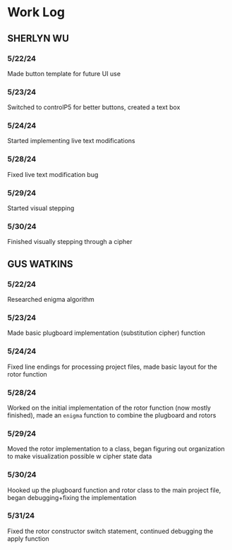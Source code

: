 # Work Log

## SHERLYN WU

### 5/22/24

Made button template for future UI use

### 5/23/24

Switched to controlP5 for better buttons, created a text box

### 5/24/24

Started implementing live text modifications

### 5/28/24

Fixed live text modification bug

### 5/29/24

Started visual stepping

### 5/30/24

Finished visually stepping through a cipher 

## GUS WATKINS

### 5/22/24

Researched enigma algorithm

### 5/23/24

Made basic plugboard implementation (substitution cipher) function

### 5/24/24

Fixed line endings for processing project files, made basic layout for the rotor function

### 5/28/24

Worked on the initial implementation of the rotor function (now mostly finished), made an `enigma` function to combine the plugboard and rotors

### 5/29/24

Moved the rotor implementation to a class, began figuring out organization to make visualization possible w cipher state data

### 5/30/24

Hooked up the plugboard function and rotor class to the main project file, began debugging+fixing the implementation

### 5/31/24

Fixed the rotor constructor switch statement, continued debugging the apply function

